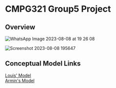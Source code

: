 # CMPG321 Group5 Project
## Overview
![WhatsApp Image 2023-08-08 at 19 26 08](https://github.com/ArminPretorius/CMPG321-Group5-Project/assets/66384321/e67ab405-f517-4ec2-b877-43e992ec2184)

![Screenshot 2023-08-08 195647](https://github.com/ArminPretorius/CMPG321-Group5-Project/assets/66384321/fc0a3928-5d83-4595-b879-e04e9cd5d1aa)

## Conceptual Model Links

[Louis' Model](https://lucid.app/lucidchart/5eeb1a6f-1222-4ac8-bfec-b841fc3ba624/edit?viewport_loc=-90%2C-61%2C2443%2C1220%2C0_0&invitationId=inv_5757ed61-007f-4ef1-b059-8ffc24d1f90f)\
[Armin's Model](https://lucid.app/lucidchart/6c13dfef-0b10-4917-ab7c-c69e6421ca60/edit?viewport_loc=247%2C-83%2C2219%2C1151%2C0_0&invitationId=inv_1fc36a63-f658-40dd-8e61-3a93a77bf9d0)
